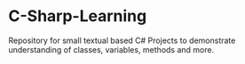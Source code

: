 # C-Sharp-Learning
Repository for small textual based C# Projects to demonstrate understanding of classes, variables, methods and more.
